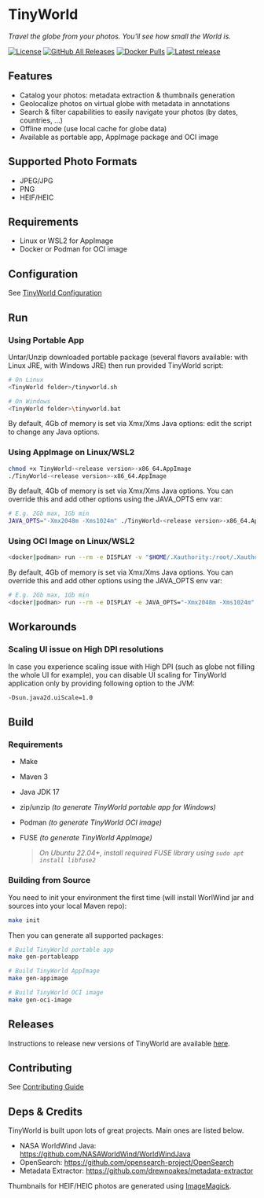 # TinyWorld

*Travel the globe from your photos. You'll see how small the World is.*

[![License](https://img.shields.io/github/license/asaintsever/tinyworld?style=for-the-badge)](https://github.com/asaintsever/tinyworld/blob/main/LICENSE)
[![GitHub All Releases](https://img.shields.io/github/downloads/asaintsever/tinyworld/total?style=for-the-badge)](https://github.com/asaintsever/tinyworld/releases)
[![Docker Pulls](https://img.shields.io/docker/pulls/asaintsever/tinyworld?style=for-the-badge)](https://hub.docker.com/r/asaintsever/tinyworld)
[![Latest release](https://img.shields.io/github/v/release/asaintsever/tinyworld?style=for-the-badge)](https://github.com/asaintsever/tinyworld/releases)

## Features

- Catalog your photos: metadata extraction & thumbnails generation
- Geolocalize photos on virtual globe with metadata in annotations
- Search & filter capabilities to easily navigate your photos (by dates, countries, ...)
- Offline mode (use local cache for globe data)
- Available as portable app, AppImage package and OCI image

## Supported Photo Formats

- JPEG/JPG
- PNG
- HEIF/HEIC

## Requirements

- Linux or WSL2 for AppImage
- Docker or Podman for OCI image

## Configuration

See [TinyWorld Configuration](cfg/README.md)

## Run

### Using Portable App

Untar/Unzip downloaded portable package (several flavors available: with Linux JRE, with Windows JRE) then run provided TinyWorld script:

```sh
# On Linux
<TinyWorld folder>/tinyworld.sh

# On Windows
<TinyWorld folder>\tinyworld.bat
```

By default, 4Gb of memory is set via Xmx/Xms Java options: edit the script to change any Java options.

### Using AppImage on Linux/WSL2

```sh
chmod +x TinyWorld-<release version>-x86_64.AppImage
./TinyWorld-<release version>-x86_64.AppImage
```

By default, 4Gb of memory is set via Xmx/Xms Java options. You can override this and add other options using the JAVA_OPTS env var:

```sh
# E.g. 2Gb max, 1Gb min
JAVA_OPTS="-Xmx2048m -Xms1024m" ./TinyWorld-<release version>-x86_64.AppImage
```

### Using OCI Image on Linux/WSL2

```sh
<docker|podman> run --rm -e DISPLAY -v "$HOME/.Xauthority:/root/.Xauthority:rw" -v "$HOME/.tinyworld:/root/.tinyworld" -v "$HOME/var/cache:/root/var/cache" --network host asaintsever/tinyworld:<release version>
```

By default, 4Gb of memory is set via Xmx/Xms Java options. You can override this and add other options using the JAVA_OPTS env var:

```sh
# E.g. 2Gb max, 1Gb min
<docker|podman> run --rm -e DISPLAY -e JAVA_OPTS="-Xmx2048m -Xms1024m" -v "$HOME/.Xauthority:/root/.Xauthority:rw" -v "$HOME/.tinyworld:/root/.tinyworld" -v "$HOME/var/cache:/root/var/cache" --network host asaintsever/tinyworld:<release version>
```

## Workarounds

### Scaling UI issue on High DPI resolutions

In case you experience scaling issue with High DPI (such as globe not filling the whole UI for example), you can disable UI scaling for TinyWorld application only by providing following option to the JVM:

```sh
-Dsun.java2d.uiScale=1.0
```

## Build

### Requirements

- Make
- Maven 3
- Java JDK 17
- zip/unzip *(to generate TinyWorld portable app for Windows)*
- Podman *(to generate TinyWorld OCI image)*
- FUSE *(to generate TinyWorld AppImage)*

    > *On Ubuntu 22.04+, install required FUSE library using `sudo apt install libfuse2`*

### Building from Source

You need to init your environment the first time (will install WorlWind jar and sources into your local Maven repo):

```sh
make init
```

Then you can generate all supported packages:

```sh
# Build TinyWorld portable app
make gen-portableapp

# Build TinyWorld AppImage
make gen-appimage

# Build TinyWorld OCI image
make gen-oci-image
```

## Releases

Instructions to release new versions of TinyWorld are available [here](RELEASE.md).

## Contributing

See [Contributing Guide](CONTRIBUTING.md)

## Deps & Credits

TinyWorld is built upon lots of great projects. Main ones are listed below.

- NASA WorldWind Java: <https://github.com/NASAWorldWind/WorldWindJava>
- OpenSearch: <https://github.com/opensearch-project/OpenSearch>
- Metadata Extractor: <https://github.com/drewnoakes/metadata-extractor>

Thumbnails for HEIF/HEIC photos are generated using [ImageMagick](https://imagemagick.org/).
